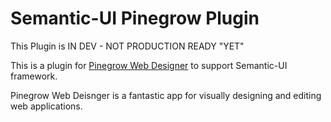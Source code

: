 # Semantic-UI Pinegrow Plugin

This Plugin is IN DEV - NOT PRODUCTION READY "YET"

This is a plugin for [Pinegrow Web Designer](http://pinegrow.com) to support Semantic-UI framework.

Pinegrow Web Deisnger is a fantastic app for visually designing and editing web applications.
